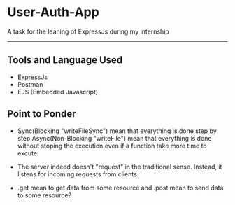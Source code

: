 # User-Auth-App
A task for the leaning of ExpressJs during my internship

<hr>

## Tools and Language Used
- ExpressJs
- Postman
- EJS (Embedded Javascript)

## Point to Ponder

- Sync(Blocking "writeFileSync") mean that everything is done step by step
Async(Non-Blocking "writeFile") mean that everything is done without stoping the execution even if a function take more time to excute

- The server indeed doesn't "request" in the traditional sense. Instead, it listens for incoming requests from clients.

- .get mean to get data from some resource and .post mean to send data to some resource?